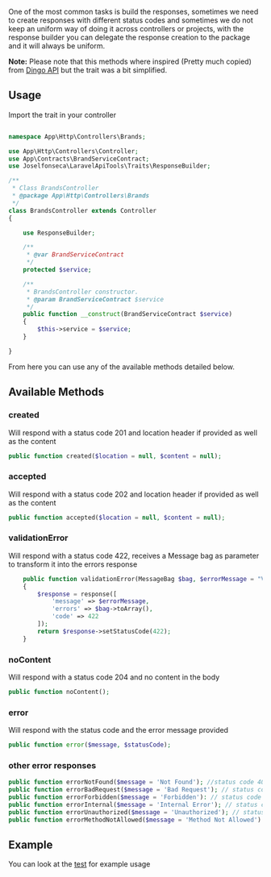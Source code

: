 One of the most common tasks is build the responses, sometimes we need to create responses with different status codes and sometimes we do not keep an uniform way of doing it across controllers or projects, with the response builder you can delegate the response creation to the package and it will always be uniform.

**Note:** Please note that this methods where inspired (Pretty much copied) from [Dingo API](https://github.com/dingo/api/blob/master/src/Http/Response/Factory.php) but the trait was a bit simplified.

## Usage

Import the trait in your controller

```php

namespace App\Http\Controllers\Brands;

use App\Http\Controllers\Controller;
use App\Contracts\BrandServiceContract;
use Joselfonseca\LaravelApiTools\Traits\ResponseBuilder;

/**
 * Class BrandsController
 * @package App\Http\Controllers\Brands
 */
class BrandsController extends Controller
{

    use ResponseBuilder;

    /**
     * @var BrandServiceContract
     */
    protected $service;

    /**
     * BrandsController constructor.
     * @param BrandServiceContract $service
     */
    public function __construct(BrandServiceContract $service)
    {
        $this->service = $service;
    }

}

```
From here you can use any of the available methods detailed below.

## Available Methods

### created

Will respond with a status code 201 and location header if provided as well as the content

```php 
public function created($location = null, $content = null);
```

### accepted

Will respond with a status code 202 and location header if provided as well as the content

```php 
public function accepted($location = null, $content = null);
```

### validationError

Will respond with a status code 422, receives a Message bag as parameter to transform it into the errors response

```php
    public function validationError(MessageBag $bag, $errorMessage = "Validation Error")
    {
        $response = response([
            'message' => $errorMessage,
            'errors' => $bag->toArray(),
            'code' => 422
        ]);
        return $response->setStatusCode(422);
    }
```

### noContent

Will respond with a status code 204 and no content in the body

```php 
public function noContent();
```

### error

Will respond with the status code and the error message provided

```php
public function error($message, $statusCode);
```

### other error responses

```php
public function errorNotFound($message = 'Not Found'); //status code 404
public function errorBadRequest($message = 'Bad Request'); // status code 400
public function errorForbidden($message = 'Forbidden'): // status code 403
public function errorInternal($message = 'Internal Error'); // status code 500
public function errorUnauthorized($message = 'Unauthorized'); // status code 401
public function errorMethodNotAllowed($message = 'Method Not Allowed'): // status code 405
```

## Example

You can look at the [test](https://github.com/joselfonseca/laravel-api-tools/blob/master/tests/Traits/ResponseBuilderTest.php) for example usage